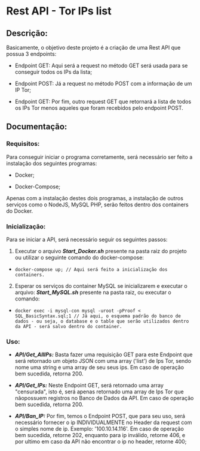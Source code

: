 # Rest API - Tor IPs list

## Descrição:
Basicamente, o objetivo deste projeto é a criação de uma Rest API que possua 3 endpoints:

* Endpoint GET: Aqui será a request no método GET será usada para se conseguir todos os IPs da lista;

* Endpoint POST: Já a request no método POST com a informação de um IP Tor;

* Endpoint GET: Por fim, outro request GET que retornará a lista de todos os IPs Tor menos aqueles que foram recebidos pelo endpoint POST.

## Documentação:

### Requisitos:
Para conseguir iniciar o programa corretamente, será necessário ser feito a instalação dos seguintes programas:

* Docker;

* Docker-Compose;

Apenas com a instalação destes dois programas, a instalação de outros serviços como o NodeJS, MySQL PHP, serão feitos dentro dos containers do Docker.

### Inicialização:
Para se iniciar a API, será necessário seguir os seguintes passos:

1. Executar o arquivo ***Start_Docker.sh*** presente na pasta raiz do projeto ou utilizar o seguinte comando do docker-compose:

* ```docker-compose up; // Aqui será feito a inicialização dos containers.```

2. Esperar os serviços do container MySQL se inicializarem e executar o arquivo: ***Start_MySQL.sh*** presente na pasta raiz, ou executar o comando: 

* ``` docker exec -i mysql-con mysql -uroot -pProof < SQL_BasicSyntax.sql;1 // Já aqui, o esquema padrão do banco de dados - ou seja, o database e o table que serão utilizados dentro da API - será salvo dentro do container. ```


### Uso:
* ***API/Get_AllIPs:*** Basta fazer uma requisição GET para este Endpoint que será retornado um objeto JSON com uma array ('list') de Ips Tor, sendo nome uma string e uma array de seu seus ips. Em caso de operação bem sucedida, retorna 200.

* ***API/Get_IPs:*** Neste Endpoint GET, será retornado uma array "censurada", isto é, será apenas retornado uma array de Ips Tor que nãopossuem registros no Banco de Dados da API. Em caso de operação bem sucedida, retorna 200.

* ***API/Ban_IP:*** Por fim, temos o Endpoint POST, que para seu uso, será necessário fornecer o ip INDIVIDUALMENTE no Header da request com o simples nome de ip. Exemplo: '100.10.14.116'. Em caso de operação bem sucedida, retorne 202, enquanto para ip inválido, retorne 406, e por ultimo em caso da API não encontrar o ip no header, retorne 400;
